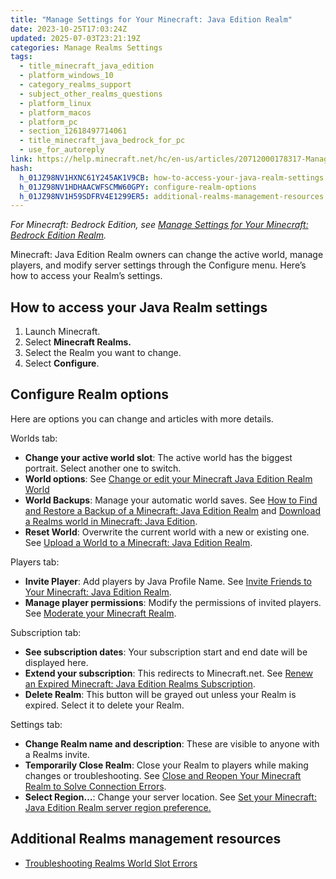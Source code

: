 ```yaml
---
title: "Manage Settings for Your Minecraft: Java Edition Realm"
date: 2023-10-25T17:03:24Z
updated: 2025-07-03T23:21:19Z
categories: Manage Realms Settings
tags:
  - title_minecraft_java_edition
  - platform_windows_10
  - category_realms_support
  - subject_other_realms_questions
  - platform_linux
  - platform_macos
  - platform_pc
  - section_12618497714061
  - title_minecraft_java_bedrock_for_pc
  - use_for_autoreply
link: https://help.minecraft.net/hc/en-us/articles/20712000178317-Manage-Settings-for-Your-Minecraft-Java-Edition-Realm
hash:
  h_01JZ98NV1HXNC61Y245AK1V9CB: how-to-access-your-java-realm-settings
  h_01JZ98NV1HDHAACWFSCMW60GPY: configure-realm-options
  h_01JZ98NV1H59SDFRV4E1299ER5: additional-realms-management-resources
---
```


*For Minecraft: Bedrock Edition, see [Manage Settings for Your Minecraft: Bedrock Edition Realm](./Manage-Settings-for-Your-Minecraft-Bedrock-Edition-Realm.md).*

Minecraft: Java Edition Realm owners can change the active world, manage players, and modify server settings through the Configure menu. Here’s how to access your Realm’s settings.

## How to access your Java Realm settings

1.  Launch Minecraft.
2.  Select **Minecraft Realms.**
3.  Select the Realm you want to change.
4.  Select **Configure**.

## Configure Realm options

Here are options you can change and articles with more details.

Worlds tab:

- **Change your active world slot**: The active world has the biggest portrait. Select another one to switch.
- **World options**: See [Change or edit your Minecraft Java Edition Realm World](../Manage-Realms-Worlds/Change-or-edit-your-Minecraft-Java-Edition-Realm-World.md)
- **World Backups**: Manage your automatic world saves. See [How to Find and Restore a Backup of a Minecraft: Java Edition Realm](../Manage-Realms-Worlds/How-to-Find-and-Restore-a-Backup-of-a-Minecraft-Java-Edition-Realm-World.md) and [Download a Realms world in Minecraft: Java Edition](../Manage-Realms-Worlds/Download-a-Realms-world-in-Minecraft-Java-Edition.md).
- **Reset World**: Overwrite the current world with a new or existing one. See [Upload a World to a Minecraft: Java Edition Realm](../Manage-Realms-Worlds/Upload-a-World-to-a-Minecraft-Java-Edition-Realm.md).

Players tab:

- **Invite Player**: Add players by Java Profile Name. See [Invite Friends to Your Minecraft: Java Edition Realm](../Create-or-Join-Realms/Invite-Friends-to-Your-Minecraft-Java-Edition-Realm.md).
- **Manage player permissions**: Modify the permissions of invited players. See [Moderate your Minecraft Realm](./Moderate-Your-Minecraft-Realm.md).

Subscription tab:

- **See subscription dates**: Your subscription start and end date will be displayed here.
- **Extend your subscription**: This redirects to Minecraft.net. See [Renew an Expired Minecraft: Java Edition Realms Subscription](../Manage-Realms-Subscriptions/Renew-an-Expired-Minecraft-Java-Edition-Realms-Subscription.md).
- **Delete Realm**: This button will be grayed out unless your Realm is expired. Select it to delete your Realm.

Settings tab:

- **Change Realm name and description**: These are visible to anyone with a Realms invite.
- **Temporarily Close Realm**: Close your Realm to players while making changes or troubleshooting. See [Close and Reopen Your Minecraft Realm to Solve Connection Errors](../Troubleshoot-Minecraft-Realms/Close-and-Reopen-Your-Minecraft-Realm-to-Solve-Connection-Errors.md).
- **Select Region…**: Change your server location. See [Set your Minecraft: Java Edition Realm server region preference.](../Create-or-Join-Realms/Set-your-Minecraft-Java-Edition-Realm-server-region-preference.md)

## Additional Realms management resources

- [Troubleshooting Realms World Slot Errors](../Troubleshoot-Minecraft-Realms/Troubleshooting-Realms-World-Slot-Errors.md)
